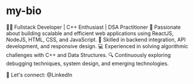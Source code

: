 # my-bio

👨‍💻 Fullstack Developer | C++ Enthusiast | DSA Practitioner
🚀 Passionate about building scalable and efficient web applications using ReactJS, NodeJS, HTML, CSS, and JavaScript.
🎯 Skilled in backend integration, API development, and responsive design.
💻 Experienced in solving algorithmic challenges with C++ and Data Structures.
🔍 Continuously exploring debugging techniques, system design, and emerging technologies.

🔗 Let's connect: @LinkedIn
